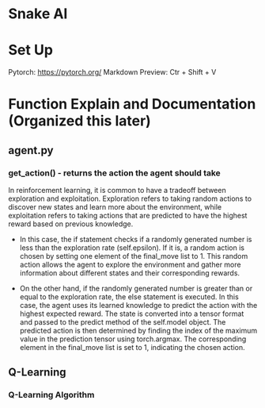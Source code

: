 # Snake AI


# Set Up
Pytorch: https://pytorch.org/
Markdown Preview: Ctr + Shift + V


# Function Explain and Documentation (Organized this later)
## agent.py
### get_action() - returns the action the agent should take
In reinforcement learning, it is common to have a tradeoff between exploration and exploitation. Exploration refers to taking random actions to discover new states and learn more about the environment, while exploitation refers to taking actions that are predicted to have the highest reward based on previous knowledge.

+ In this case, the if statement checks if a randomly generated number is less than the exploration rate (self.epsilon). If it is, a random action is chosen by setting one element of the final_move list to 1. This random action allows the agent to explore the environment and gather more information about different states and their corresponding rewards.

+ On the other hand, if the randomly generated number is greater than or equal to the exploration rate, the else statement is executed. In this case, the agent uses its learned knowledge to predict the action with the highest expected reward. The state is converted into a tensor format and passed to the predict method of the self.model object. The predicted action is then determined by finding the index of the maximum value in the prediction tensor using torch.argmax. The corresponding element in the final_move list is set to 1, indicating the chosen action.


## Q-Learning
### Q-Learning Algorithm

